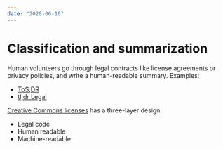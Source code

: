 ```yaml
---
date: "2020-06-16"
---
```


# Classification and summarization

Human volunteers go through legal contracts like license agreements or privacy policies, and write a human-readable summary. Examples:
- [ToS;DR](https://tosdr.org/)
- [tl;dr Legal](https://tldrlegal.com/)


[Creative Commons licenses](https://creativecommons.org/licenses/) has a three-layer design:
- Legal code
- Human readable
- Machine-readable
